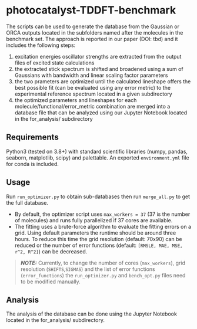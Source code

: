 # photocatalyst-TDDFT-benchmark

The scripts can be used to generate the database from the Gaussian or ORCA outputs located in the subfolders named after the molecules in the benchmark set. The approach is reported in our paper (DOI: tbd) and it includes the following steps:

1. excitation energies oscillator strengths are extracted from the output files of excited state calculations 
2. the extracted stick spectrum is shifted and broadened using a sum of Gaussians with bandwidth and linear scaling factor parameters
3. the two prameters are optimized until the calculated lineshape offers the best possible fit (can be evaluated using any error metric) to the experimental reference spectrum located in a given subdirectory
4. the optimized parameters and lineshapes for each molecule/functional/error_metric combination are merged into a database file that can be analyzed using our Jupyter Notebook located in the for_analysis/ subdirectory


## Requirements

Python3 (tested on 3.8+) with standard scientific libraries (numpy, pandas, seaborn, matplotlib, scipy) and palettable. An exported `environment.yml` file for conda is included.

## Usage

Run `run_optimizer.py` to obtain sub-databases then run `merge_all.py` to get the full database.

- By default, the optimizer script uses `max_workers = 37` (37 is the number of molecules) and runs fully parallelized if 37 cores are available.
- The fitting uses a brute-force algorithm to evaluate the fitting errors on a grid. Using default parameters the runtime should be around three hours. To reduce this time the grid resolution (default: 70x90) can be reduced or the number of error functions (default: `[RMSLE, MAE, MSE, r^2, R^2]`) can be decreased.

> **_NOTE:_**  Currently, to change the number of cores (`max_workers`), grid resolution (`SHIFTS`,`SIGMAS`) and the list of error functions (`error_functions`) the `run_optimizer.py` and `bench_opt.py` files need to be modified manually.

## Analysis

The analysis of the database can be done using the Jupyter Notebook located in the for_analysis/ subdirectory.
